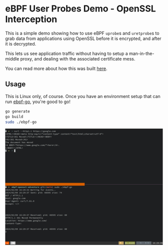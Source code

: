 # eBPF User Probes Demo - OpenSSL Interception
This is a simple demo showing how to use eBPF `uprobe`s and `uretprobe`s to grab
data from applications using OpenSSL before it is encrypted, and after it is decrypted.

This lets us see application traffic without having to setup a man-in-the-middle proxy,
and dealing with the associated certificate mess.

You can read more about how this was built [here](https://blog.scottgerring.com/p/99491f63-b8dd-49fe-8021-418ffe24e549/).

## Usage
This is Linux only, of course. Once you have an environment setup that can run [ebpf-go](https://ebpf-go.dev), you're good to go!

```bash
go generate
go build
sudo ./ebpf-go
```

![demo](docs/demo.jpg)